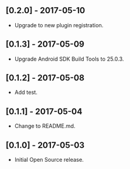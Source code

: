 ## [0.2.0] - 2017-05-10

* Upgrade to new plugin registration.

## [0.1.3] - 2017-05-09

* Upgrade Android SDK Build Tools to 25.0.3.

## [0.1.2] - 2017-05-08

* Add test.

## [0.1.1] - 2017-05-04

* Change to README.md.

## [0.1.0] - 2017-05-03

* Initial Open Source release.
